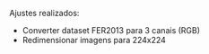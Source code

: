 Ajustes realizados:
- Converter dataset FER2013 para 3 canais (RGB)
- Redimensionar imagens para 224x224